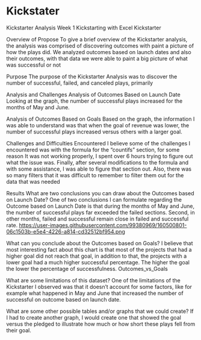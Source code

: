 # Kickstater
Kickstarter Analysis Week 1
Kickstarting with Excel
Kickstarter

Overview of Propose
To give a brief overview of the Kickstarter analysis, the analysis was comprised of discovering outcomes with paint a picture of how the plays did. We analyzed outcomes based on launch dates and also their outcomes, with that data we were able to paint a big picture of what was successful or not

Purpose
The purpose of the Kickstarter Analysis was to discover the number of successful, failed, and canceled plays, primarily

Analysis and Challenges
Analysis of Outcomes Based on Launch Date
Looking at the graph, the number of successful plays increased for the months of May and June.

Analysis of Outcomes Based on Goals
Based on the graph, the information I was able to understand was that when the goal of revenue was lower, the number of successful plays increased versus others with a larger goal.

Challenges and Difficulties Encountered
I believe some of the challenges I encountered was with the formula for the “countifs” section, for some reason It was not working properly, I spent over 6 hours trying to figure out what the issue was. Finally, after several modifications to the formula and with some assistance, I was able to figure that section out. Also, there was so many filters that it was difficult to remember to filter them out for the data that was needed

Results
What are two conclusions you can draw about the Outcomes based on Launch Date?
One of two conclusions I can formulate regarding the Outcome based on Launch Date is that during the months of May and June, the number of successful plays far exceeded the failed sections. Second, in other months, failed and successful remain close in failed and successful rate.
https://user-images.githubusercontent.com/99380969/160500801-06c1503b-e5e4-4226-a814-cd32512bf954.png

What can you conclude about the Outcomes based on Goals?
I believe that most interesting fact about this chart is that most of the projects that had a higher goal did not reach that goal, in addition to that, the projects with a lower goal had a much higher successful percentage. The higher the goal the lower the percentage of successfulness.
Outcomes_vs_Goals

What are some limitations of this dataset?
One of the limitations of the Kickstarter I observed was that it doesn’t account for some factors, like for example what happened in May and June that increased the number of successful on outcome based on launch date.

What are some other possible tables and/or graphs that we could create?
If I had to create another graph, I would create one that showed the goal versus the pledged to illustrate how much or how short these plays fell from their goal.
